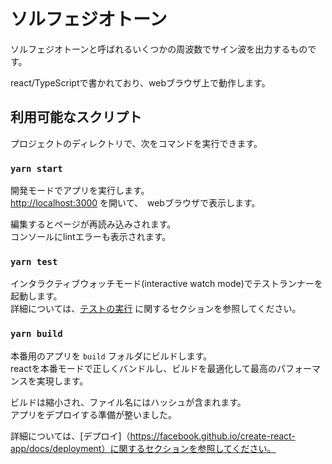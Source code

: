 # ソルフェジオトーン

ソルフェジオトーンと呼ばれるいくつかの周波数でサイン波を出力するものです。

react/TypeScriptで書かれており、webブラウザ上で動作します。

## 利用可能なスクリプト

プロジェクトのディレクトリで、次をコマンドを実行できます。

### `yarn start`

開発モードでアプリを実行します。\
[http://localhost:3000](http://localhost:3000) を開いて、　webブラウザで表示します。


編集するとページが再読み込みされます。\
コンソールにlintエラーも表示されます。

### `yarn test`

インタラクティブウォッチモード(interactive watch mode)でテストランナーを起動します。\
詳細については、[テストの実行](https://facebook.github.io/create-react-app/docs/running-tests) に関するセクションを参照してください。


### `yarn build`

本番用のアプリを `build` フォルダにビルドします。\
reactを本番モードで正しくバンドルし、ビルドを最適化して最高のパフォーマンスを実現します。

ビルドは縮小され、ファイル名にはハッシュが含まれます。\
アプリをデプロイする準備が整いました。

詳細については、[デプロイ]（https://facebook.github.io/create-react-app/docs/deployment）に関するセクションを参照してください。

